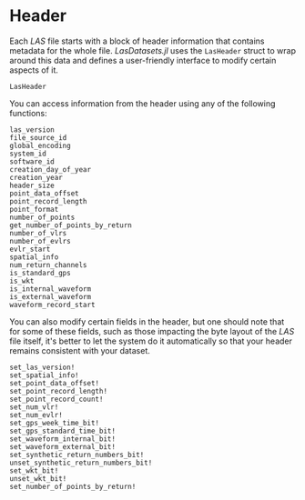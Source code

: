 # Header

Each *LAS* file starts with a block of header information that contains metadata for the whole file. *LasDatasets.jl* uses the `LasHeader` struct to wrap around this data and defines a user-friendly interface to modify certain aspects of it.

```@docs; canonical = false
LasHeader
```

You can access information from the header using any of the following functions:

```@docs; canonical = false
las_version
file_source_id
global_encoding
system_id
software_id
creation_day_of_year
creation_year
header_size
point_data_offset
point_record_length
point_format
number_of_points
get_number_of_points_by_return
number_of_vlrs
number_of_evlrs
evlr_start
spatial_info
num_return_channels
is_standard_gps
is_wkt
is_internal_waveform
is_external_waveform
waveform_record_start
```

You can also modify certain fields in the header, but one should note that for some of these fields, such as those impacting the byte layout of the *LAS* file itself, it's better to let the system do it automatically so that your header remains consistent with your dataset.

```@docs; canonical = false
set_las_version!
set_spatial_info!
set_point_data_offset!
set_point_record_length!
set_point_record_count!
set_num_vlr!
set_num_evlr!
set_gps_week_time_bit!
set_gps_standard_time_bit!
set_waveform_internal_bit!
set_waveform_external_bit!
set_synthetic_return_numbers_bit!
unset_synthetic_return_numbers_bit!
set_wkt_bit!
unset_wkt_bit!
set_number_of_points_by_return!
```
